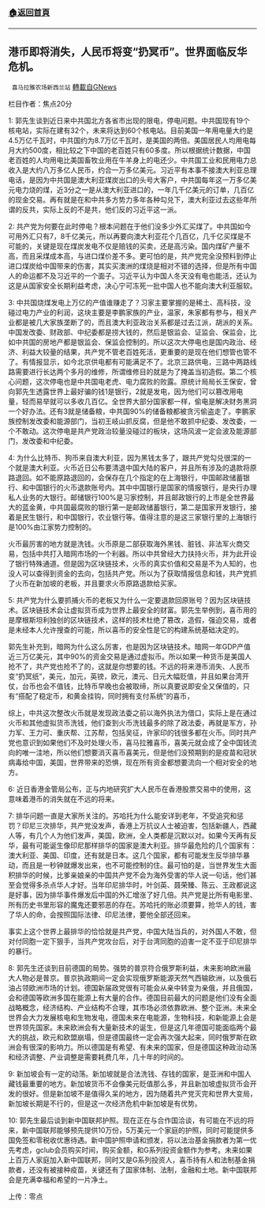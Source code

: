 ###  [:house:返回首頁](https://github.com/ourhimalayas/txt)
---


## 港币即将消失，人民币将变“扔冥币”。世界面临反华危机。
` 喜马拉雅农场新西兰站` [轉載自GNews](https://gnews.org/zh-hans/1571371/)

栏目作者：焦点20分

1: 郭先生谈到近日来中共国北方各省市出现的限电，停电问题。中共国现有19个核电站，实际在建有32个，未来将达到60个核电站。目前美国一年用电量大约是4.5万亿千瓦时，中共国约为8.7万亿千瓦时，是美国的两倍。美国居民人均用电每月大约500度，相比较之下中国的老百姓只有60多度。所以根据统计数据，中国老百姓的人均用电比美国畜牧业用在牛羊身上的电还少。中共国工业和民用电力总收入是大约八万多亿人民币，约合一万多亿美元。习近平有本事不接澳大利亚总理电话，是因为中共国是澳大利亚煤炭出口的头号大客户，中共国每年这一万多亿美元电力烧的煤，近3分之一是从澳大利亚进口的，一年几千亿美元的订单，几百亿的现金交易。再有就是在和中共多方势力多年各种勾兑下，澳大利亚过去这些年所谓的反共，实际上反的不是共，他们反的习近平这一派。



2: 共产党为何要在此时停电？根本问题在于他们没多少外汇买煤了。中共国如今可用外汇只有7，8千亿美元，所以再要向澳大利亚花个几百亿，几千亿买煤是不可能的，关键是现在煤炭发电不仅是赔钱的买卖，还是高污染。国内煤矿产量不高，而且采煤成本高，与进口煤价差不多。更可怕的是，共产党完全没预料到停止进口煤炭给中国带来的伤害，其实买澳洲的煤烧是相对不错的选择，但是所有中国人的命运都不及习近平的一个面子。习近平认为中国人冬天没有电也能活，还认为这是从国家安全长期利益考虑，决心宁可冻死一批中国人也不能向澳大利亚服软。

3: 中共国烧煤发电上万亿的产值谁赚走了？习家主要掌握的是稀土、高科技，没碰过电力产业的利润，这块主要是李鹏家族的产业，温家，朱家都有参与，相关产业都是被几大家族垄断了的，而且澳大利亚政治关系都是过去江派，胡派的关系。中国发改委、财政部、中纪委都是捞大钱的，然后是银监会、证监会、保监会，比如中共国的房地产都是银监会、保监会控制的。所以这次大停电也是国内政治、经济、利益大较量的结果，共产党不管老百姓死活，更重要的是现在他们想管也管不了。有情报显示，如今北京供电都有可能满足不了。北京三路供电，三路中两路线路需要进行长达两个多月的维修，所谓维修目的就是为了掩盖当初造假。第二个核心问题，这次停电也是中共国电老虎、电力腐败的败露。原统计局局长王保安，曾向郭先生透露世界上最好骗的钱1是银行，2就是发电，因为他们可以篡改用电量，轻而易举就可以多收几百亿。全世界大部分国家都一样，偷电是解决财务黑洞一个好办法。还有3就是储备粮，中共国90%的储备粮都被贪污偷盗走了。李鹏家族控制发改委和能源部门，当初王岐山抓反腐，但是他不敢抓中纪委、发改委，一个不敢动。这次停电是共产党政治较量没碰过的板块，这场风波一定会波及能源部门，发改委和中纪委。



4: 为什么比特币、狗币来自澳大利亚，因为黑钱太多了，跟共产党勾兑很深的一个就是澳大利亚。火币近日公布要清退中国大陆的客户，并且所有涉及的退款将原路退回。如不能原路退回的，会保存在几个指定的在上海银行，中国邮政储蓄银行、和中国银行的火币退款账号内。其中中国银行是国家的情报银行，是央行办理私人业务的大银行。邮储银行100%是习家控制，并且邮政银行的上市是全世界最大的蓝金黄，中共国最腐败的银行第一是邮政储蓄银行，第二是国家开发银行，接着是民生银行，和中国银行，农业银行等。值得注意的是这三家银行里的上海银行是100%由江家势力控制的。

火币最厉害的地方就是洗钱。火币原是二部获取海外黑钱、脏钱、非法军火商交易，包括中共打入暗网市场的一个利器。所以中共曾经大力扶持火币，并为此开设了银行特殊通道。但是因为区块链技术，火币的真实价值和交易是不为人知的，也没人可以查得到资金的去向，包括共产党。所以为了获取情报信息和钱，共产党抓了火币在新加坡的老板，并且要求火币原路退款给买家。

5: 共产党为什么要抓捕火币的老板又为什么一定要退款回原账号？因为区块链技术。区块链技术会让虚拟货币成为世界上最安全的财富。郭先生举例到，喜币用的是摩根斯坦利独创的区块链技术，这样的技术杜绝了篡改，造假，强迫交易，或者是未经本人允许搜查的可能，所以喜币的安全性是它的构建系统基础决定的。

郭先生补充到，暗网为什么这么厉害，也是因为区块链技术。暗网一年GDP产值近三万亿美元，其中90%的资金交易是通过虚拟币。所以如果一种货币是美国人抢不了，共产党也抢不了的，这就是你想要的钱。不远的将来港币消失、人民币变“扔冥纸”，美元，加元，英镑，欧元，澳元、日元大幅贬值，并且如果台湾开仗，台币也会不值钱，比特币早晚也会被取缔，所以真要说即安全又保值的，只有“搭配了稳定币，和黄金挂钩，同时拥有支付系统”的喜币，

综上，中共这次整改火币就是发现政法委之前以海外执法为借口，实际上是在通过火币和其他虚拟货币洗钱，他们查到火币洗钱最多的除了政法委，再就是军方，孙力军、王力可、重庆帮、江苏帮，包括吴征，许家印的钱很多都在火币。同时共产党也意识到如果他们不及时处理火币，喜马拉雅喜币，喜美元就会成了全中国钱流向的唯一洼地，所以他们想要消灭喜币喜美元，但是他们没预期到的是疫苗和冠状病毒给中国，美国，世界带来的恐惧，现在所有资金都想要流向一个相对安全的地方。

6: 近日香港金管局公布，正与内地研究扩大人民币在香港股票交易中的使用，这意味着港币的消失就在不远的将来。

7: 排华问题一直是大家所关注的。苏哈托为什么能安详到老年，不受追究和惩罚？印尼三次排华，共产党没发声，香港上万抗议人士被迫害，包括新疆人，西藏人等，有几个人为他们发声，美国，欧洲，全人类都是沉默以对。如果今天再有反华，最有可能诞生像印尼那样排华的国家是澳大利亚。排华最危险的几个国家有：澳大利亚、美国、印度，还有就是日本。这几个国家，都有可能发生反华排华暴动，而且是一秒钟就爆发出来，也不可能控制的住。最可怕的是，当世界发生大面积排华的时候，比爹亲娘亲的中国共产党不会为海外受害的华人说一句话，他们甚至会觉得多杀点华人才好。当年印尼排华时，叶剑英、聂荣臻、陈云、王政都说这是好事，因为排华事件爆发后中国的外汇增涨了好几倍。共产党是比所有电影里、所有历史书里形容的魔鬼还要邪恶的存在。苏哈托的账必须要算，抢华人的钱，害了华人的命，会按照国际法律、印尼法律，要他全部还回来。

事实上这个世界上最排华的恰恰就是共产党，中国大陆当兵的，对外国人不敢，但对付同胞一定下狠手，当共产党攻台后，对于台湾同胞的迫害一定不亚于印尼排华的暴行。

8: 郭先生还谈到目前德国的局势。强势的普京符合俄罗斯利益，未来影响欧洲最大人物必是普京。普京执政期间一定会实现俄罗斯能源天然气西输欧洲，以及俄石油占领欧洲市场的计划。德国新届政党很有可能会从亲中转变为亲俄，并且俄国，会和德国等欧洲多国在能源上有大量的合作。德国目前最大的问题是他们没有全面战略概念，经济结构、产业结构不合理，其市场必须依靠欧洲、整个亚洲。未来全世界会大力发展核电和生物发电，德国未来在电能源，生物科技，和新能源上会是世界领先国家。未来欧洲会有大量新技术的诞生，但是这几年德国可能面临两个最大的挑战，欧元和欧盟崩塌，但是德国最终一定会再次强大起来，同时俄罗斯在欧洲会有很深的影响力。所以德国是有希望、有未来的国家，但是德国这种政治动荡和经济调整、产业调整是需要耗费几年，几十年的时间的。

9: 新加坡会有一定的动荡。新加坡就是合法洗钱、存钱的国家，是亚洲和中国人藏钱最重要的地方。新加坡货币不会像美元贬值那么多，并且新加坡虚拟货币会开发的很好。但是新加坡不是值得久呆的地方，因为随着共产党灭完和世界大变局，新加坡长期是不行的，但是这一次经济危机中新加坡是有优势。

10: 郭先生最后谈到新中国联邦护照。现在正在与合作国洽谈，有可能在不远的将来，新中国联邦能够预先提供10万份，5万美元一个家庭的护照，同时可能提供多国免签和零税收优惠待遇。新中国护照申请和颁发，将以法治基金捐款者为第一优先考虑，gclub会员购买时间，购买金额，和G系列投资金额作为参考。未来如果上百万人家庭加入新中国联邦，同时又是G系列投资人，喜币持有人和法制基金捐款者，还没有被接种疫苗，关键还有了国家体制、法制，金融和土地。新中国联邦会是充满幸福和希望的一片净土。

上传：零点
